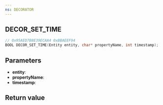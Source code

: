 ```yaml
---
ns: DECORATOR
---
```

## DECOR_SET_TIME

```c
// 0x95AED7B8E39ECAA4 0xBBAEEF94
BOOL DECOR_SET_TIME(Entity entity, char* propertyName, int timestamp);
```


## Parameters
* **entity**: 
* **propertyName**: 
* **timestamp**: 

## Return value
